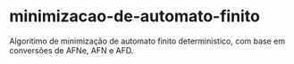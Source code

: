 # minimizacao-de-automato-finito
Algoritimo de minimização de automato finito deterministico, com base em conversões de AFNe, AFN e AFD.
